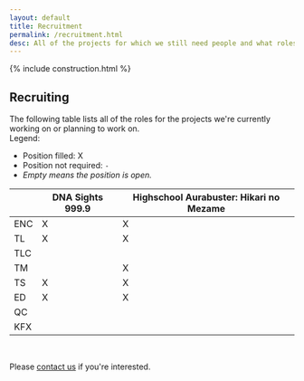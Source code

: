 ```yaml
---
layout: default
title: Recruitment
permalink: /recruitment.html
desc: All of the projects for which we still need people and what roles it is that need filling.
---
```

{% include construction.html %}
## Recruiting ##

The following table lists all of the roles for the projects we're currently working
on or planning to work on.<br />
Legend:
- Position filled: X
- Position not required: `-`
- _Empty means the position is open._

|  | DNA Sights 999.9 | Highschool Aurabuster&#58; Hikari no Mezame |
|--|------------------|---------------------------------------------|
| ENC | X | X |
| TL | X | X |
| TLC |  |  |
| TM |  | X |
| TS | X | X |
| ED | X | X |
| QC |  |  |
| KFX |  |  |

&nbsp;

Please [contact us](/contact.html) if you're interested.

